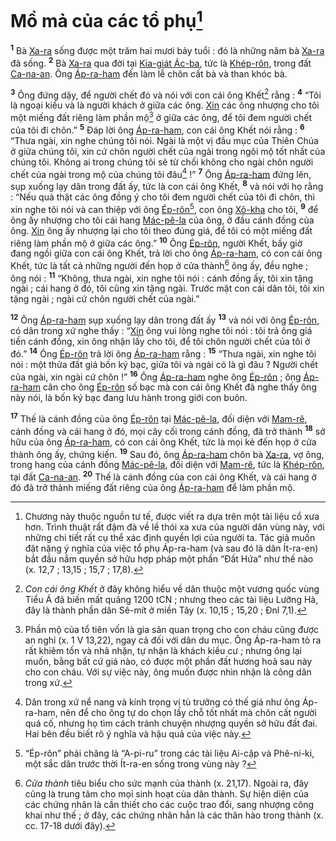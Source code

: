 # Mồ mả của các tổ phụ[^1]
<sup><b>1</b></sup> Bà [Xa-ra]() sống được một trăm hai mươi bảy tuổi : đó là những năm bà [Xa-ra]() đã sống. <sup><b>2</b></sup> Bà [Xa-ra]() qua đời tại [Kia-giát Ác-ba](), tức là [Khép-rôn](), trong đất [Ca-na-an](). Ông [Áp-ra-ham]() đến làm lễ chôn cất bà và than khóc bà.

<sup><b>3</b></sup> Ông đứng dậy, để người chết đó và nói với con cái ông Khết[^2] rằng : <sup><b>4</b></sup> “Tôi là ngoại kiều và là người khách ở giữa các ông. [Xin]() các ông nhượng cho tôi một miếng đất riêng làm phần mộ[^3] ở giữa các ông, để tôi đem người chết của tôi đi chôn.” <sup><b>5</b></sup> Đáp lời ông [Áp-ra-ham](), con cái ông Khết nói rằng : <sup><b>6</b></sup> “Thưa ngài, xin nghe chúng tôi nói. Ngài là một vị đầu mục của Thiên Chúa ở giữa chúng tôi, xin cứ chôn người chết của ngài trong ngôi mộ tốt nhất của chúng tôi. Không ai trong chúng tôi sẽ từ chối không cho ngài chôn người chết của ngài trong mộ của chúng tôi đâu[^4] !” <sup><b>7</b></sup> Ông [Áp-ra-ham]() đứng lên, sụp xuống lạy dân trong đất ấy, tức là con cái ông Khết, <sup><b>8</b></sup> và nói với họ rằng : “Nếu quả thật các ông đồng ý cho tôi đem người chết của tôi đi chôn, thì xin nghe tôi nói và can thiệp với ông [Ép-rôn]()[^5], con ông [Xô-kha]() cho tôi, <sup><b>9</b></sup> để ông ấy nhượng cho tôi cái hang [Mác-pê-la]() của ông, ở đầu cánh đồng của ông. [Xin]() ông ấy nhượng lại cho tôi theo đúng giá, để tôi có một miếng đất riêng làm phần mộ ở giữa các ông.” <sup><b>10</b></sup> Ông [Ép-rôn](), người Khết, bấy giờ đang ngồi giữa con cái ông Khết, trả lời cho ông [Áp-ra-ham](), có con cái ông Khết, tức là tất cả những người đến họp ở cửa thành[^6] ông ấy, đều nghe ; ông nói : <sup><b>11</b></sup> “Không, thưa ngài, xin nghe tôi nói : cánh đồng ấy, tôi xin tặng ngài ; cái hang ở đó, tôi cũng xin tặng ngài. Trước mặt con cái dân tôi, tôi xin tặng ngài ; ngài cứ chôn người chết của ngài.”

<sup><b>12</b></sup> Ông [Áp-ra-ham]() sụp xuống lạy dân trong đất ấy <sup><b>13</b></sup> và nói với ông [Ép-rôn](), có dân trong xứ nghe thấy : “[Xin]() ông vui lòng nghe tôi nói : tôi trả ông giá tiền cánh đồng, xin ông nhận lấy cho tôi, để tôi chôn người chết của tôi ở đó.” <sup><b>14</b></sup> Ông [Ép-rôn]() trả lời ông [Áp-ra-ham]() rằng : <sup><b>15</b></sup> “Thưa ngài, xin nghe tôi nói : một thửa đất giá bốn ký bạc, giữa tôi và ngài có là gì đâu ? Người chết của ngài, xin ngài cứ chôn !” <sup><b>16</b></sup> Ông [Áp-ra-ham]() nghe ông [Ép-rôn]() ; ông [Áp-ra-ham]() cân cho ông [Ép-rôn]() số bạc mà con cái ông Khết đã nghe thấy ông này nói, là bốn ký bạc đang lưu hành trong giới con buôn.

<sup><b>17</b></sup> Thế là cánh đồng của ông [Ép-rôn]() tại [Mác-pê-la](), đối diện với [Mam-rê](), cánh đồng và cái hang ở đó, mọi cây cối trong cánh đồng, đã trở thành <sup><b>18</b></sup> sở hữu của ông [Áp-ra-ham](), có con cái ông Khết, tức là mọi kẻ đến họp ở cửa thành ông ấy, chứng kiến. <sup><b>19</b></sup> Sau đó, ông [Áp-ra-ham]() chôn bà [Xa-ra](), vợ ông, trong hang của cánh đồng [Mác-pê-la](), đối diện với [Mam-rê](), tức là [Khép-rôn](), tại đất [Ca-na-an](). <sup><b>20</b></sup> Thế là cánh đồng của con cái ông Khết, và cái hang ở đó đã trở thành miếng đất riêng của ông [Áp-ra-ham]() để làm phần mộ.

[^1]: Chương này thuộc nguồn tư tế, được viết ra dựa trên một tài liệu cổ xưa hơn. Trình thuật rất đậm đà về lề thói xa xưa của người dân vùng này, với những chi tiết rất cụ thể xác định quyền lợi của người ta. Tác giả muốn đặt nặng ý nghĩa của việc tổ phụ Áp-ra-ham (và sau đó là dân Ít-ra-en) bắt đầu nắm quyền sở hữu hợp pháp một phần “Đất Hứa” như thế nào (x. 12,7 ; 13,15 ; 15,7 ; 17,8).
[^2]: *Con cái ông Khết* ở đây không hiểu về dân thuộc một vương quốc vùng Tiểu Á đã biến mất quãng 1200 tCN ; nhưng theo các tài liệu Lưỡng Hà, đây là thành phần dân Sê-mít ở miền Tây (x. 10,15 ; 15,20 ; Đnl 7,1).
[^3]: Phần mộ của tổ tiên vốn là gia sản quan trọng cho con cháu cũng được an nghỉ (x. 1 V 13,22), ngay cả đối với dân du mục. Ông Áp-ra-ham tỏ ra rất khiêm tốn và nhã nhặn, tự nhận là khách kiều cư ; nhưng ông lại muốn, bằng bất cứ giá nào, có được một phần đất hương hoả sau này cho con cháu. Với sự việc này, ông muốn được nhìn nhận là công dân trong xứ.
[^4]: Dân trong xứ nể nang và kính trọng vị tù trưởng có thế giá như ông Áp-ra-ham, nên để cho ông tự do chọn lấy chỗ tốt nhất mà chôn cất người quá cố, nhưng họ tìm cách tránh chuyện nhượng quyền sở hữu đất đai. Hai bên đều biết rõ ý nghĩa và hậu quả của việc này.
[^5]: “Ép-rôn” phải chăng là “A-pi-ru” trong các tài liệu Ai-cập và Phê-ni-ki, một sắc dân trước thời Ít-ra-en sống trong vùng này ?
[^6]: *Cửa thành* tiêu biểu cho sức mạnh của thành (x. 21,17). Ngoài ra, đây cũng là trung tâm cho mọi sinh hoạt của dân thành. Sự hiện diện của các chứng nhân là cần thiết cho các cuộc trao đổi, sang nhượng công khai như thế ; ở đây, các chứng nhân hẳn là các thân hào trong thành (x. cc. 17-18 dưới đây).
